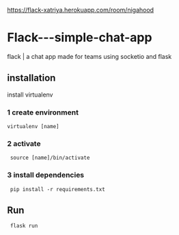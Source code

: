 https://flack-xatriya.herokuapp.com/room/nigahood

# Flack---simple-chat-app
flack | a chat app made for teams using socketio and flask

## installation

install virtualenv

### 1 create environment 
    
    virtualenv [name]
    
### 2 activate
    
     source [name]/bin/activate
     
### 3 install dependencies

     pip install -r requirements.txt
     
## Run 

     flask run
     
